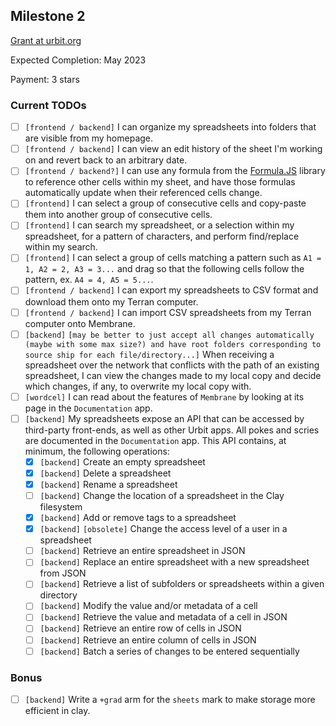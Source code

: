 ## Milestone 2

[Grant at urbit.org](https://urbit.org/grants/membrane)

Expected Completion: May 2023

Payment: 3 stars

### Current TODOs

- [ ] `[frontend / backend]` I can organize my spreadsheets into folders that are visible from my homepage.
- [ ] `[frontend / backend]` I can view an edit history of the sheet I'm working on and revert back to an arbitrary date.
- [ ] `[frontend / backend?]` I can use any formula from the [Formula.JS](https://formulajs.info/) library to reference other cells within my sheet, and have those formulas automatically update when their referenced cells change.
- [ ] `[frontend]` I can select a group of consecutive cells and copy-paste them into another group of consecutive cells.
- [ ] `[frontend]` I can search my spreadsheet, or a selection within my spreadsheet, for a pattern of characters, and perform find/replace within my search.
- [ ] `[frontend]` I can select a group of cells matching a pattern such as `A1 = 1, A2 = 2, A3 = 3...` and drag so that the following cells follow the pattern, ex. `A4 = 4, A5 = 5...`.
- [ ] `[frontend / backend]` I can export my spreadsheets to CSV format and download them onto my Terran computer.
- [ ] `[frontend / backend]` I can import CSV spreadsheets from my Terran computer onto Membrane.
- [ ] `[backend]` `[may be better to just accept all changes automatically (maybe with some max size?) and have root folders corresponding to source ship for each file/directory...]` When receiving a spreadsheet over the network that conflicts with the path of an existing spreadsheet, I can view the changes made to my local copy and decide which changes, if any, to overwrite my local copy with.
- [ ] `[wordcel]` I can read about the features of `Membrane` by looking at its page in the `Documentation` app.
- [ ] `[backend]` My spreadsheets expose an API that can be accessed by third-party front-ends, as well as other Urbit apps. All pokes and scries are documented in the `Documentation` app. This API contains, at minimum, the following operations:
  - [x] `[backend]` Create an empty spreadsheet
  - [x] `[backend]` Delete a spreadsheet
  - [x] `[backend]` Rename a spreadsheet
  - [ ] `[backend]` Change the location of a spreadsheet in the Clay filesystem
  - [x] `[backend]` Add or remove tags to a spreadsheet
  - [x] `[backend]` `[obsolete]` Change the access level of a user in a spreadsheet
  - [ ] `[backend]` Retrieve an entire spreadsheet in JSON
  - [ ] `[backend]` Replace an entire spreadsheet with a new spreadsheet from JSON
  - [ ] `[backend]` Retrieve a list of subfolders or spreadsheets within a given directory
  - [ ] `[backend]` Modify the value and/or metadata of a cell
  - [ ] `[backend]` Retrieve the value and metadata of a cell in JSON
  - [ ] `[backend]` Retrieve an entire row of cells in JSON
  - [ ] `[backend]` Retrieve an entire column of cells in JSON
  - [ ] `[backend]` Batch a series of changes to be entered sequentially

### Bonus
- [ ] `[backend]` Write a `+grad` arm for the `sheets` mark to make storage more efficient in clay.
